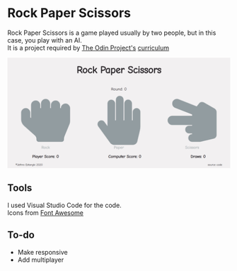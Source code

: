# Rock Paper Scissors
Rock Paper Scissors is a game played usually by two people, but in this case, you play with an AI.
<br> It is a project required by [The Odin Project's](https://www.theodinproject.com/) [curriculum](https://www.theodinproject.com/courses/web-development-101/lessons/rock-paper-scissors)

![](screenshot.png)

## Tools
I used Visual Studio Code for the code.<br>
Icons from [Font Awesome](https://fontawesome.com/)

## To-do
* Make responsive
* Add multiplayer
